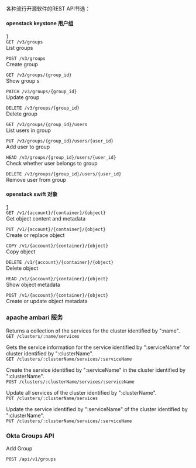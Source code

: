 各种流行开源软件的REST API节选：

#### openstack keystone 用户组
[1](https://developer.openstack.org/api-ref/identity/v3/index.html#groups)  
`GET /v3/groups`  
List groups

 `POST /v3/groups`  
Create group

 `GET /v3/groups/{group_id}`  
Show group s

`PATCH /v3/groups/{group_id}`  
Update group

 `DELETE /v3/groups/{group_id}`  
Delete group

 `GET /v3/groups/{group_id}/users`  
List users in group

 `PUT /v3/groups/{group_id}/users/{user_id}`  
Add user to group


`HEAD /v3/groups/{group_id}/users/{user_id}`  
Check whether user belongs to group

 `DELETE /v3/groups/{group_id}/users/{user_id}`  
Remove user from group

#### openstack swift 对象
[1](https://developer.openstack.org/api-ref/object-store/)  
`GET /v1/{account}/{container}/{object}`  
Get object content and metadata


 `PUT /v1/{account}/{container}/{object}`  
Create or replace object


`COPY /v1/{account}/{container}/{object}`  
Copy object


 `DELETE /v1/{account}/{container}/{object}`  
Delete object

`HEAD /v1/{account}/{container}/{object}`  
Show object metadata

 `POST /v1/{account}/{container}/{object}`  
Create or update object metadata

### apache ambari 服务
Returns a collection of the services for the cluster identified by ":name".  
`GET /clusters/:name/services`   

Gets the service information for the service identified by ":serviceName" for cluster identified by ":clusterName".  
`GET /clusters/:clusterName/services/:serviceName`  

Create the service identified by ":serviceName" in the cluster identified by ":clusterName".  
`POST /clusters/:clusterName/services/:serviceName`  

Update all services of the cluster identified by ":clusterName".  
`PUT /clusters/:clusterName/services`  

Update the service identified by ":serviceName" of the cluster identified by ":clusterName".  
`PUT /clusters/:clusterName/services/:serviceName`  

### Okta Groups API
Add Group
```
POST /api/v1/groups
```